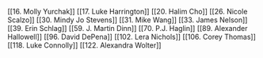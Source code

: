 [[16. Molly Yurchak]]
[[17. Luke Harrington]]
[[20. Halim Cho]]
[[26. Nicole Scalzo]]
[[30. Mindy Jo Stevens]]
[[31. Mike Wang]]
[[33. James Nelson]]
[[39. Erin Schlag]]
[[59. J. Martin Dinn]]
[[70. P.J. Haglin]]
[[89. Alexander Hallowell]]
[[96. David DePena]]
[[102. Lera Nichols]]
[[106. Corey Thomas]]
[[118. Luke Connolly]]
[[122. Alexandra Wolter]]
